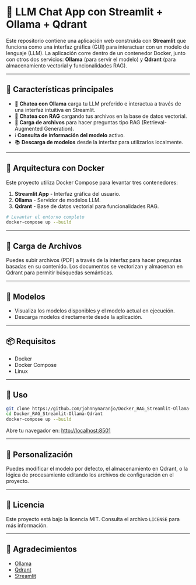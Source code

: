 # 🧠 LLM Chat App con Streamlit + Ollama + Qdrant

Este repositorio contiene una aplicación web construida con **Streamlit** que funciona como una interfaz gráfica (GUI) para interactuar con un modelo de lenguaje (LLM). La aplicación corre dentro de un contenedor Docker, junto con otros dos servicios: **Ollama** (para servir el modelo) y **Qdrant** (para almacenamiento vectorial y funcionalidades RAG).

---

## 🚀 Características principales

- 🦜 **Chatea con Ollama** carga tu LLM preferido e interactua a través de una interfaz intuitiva en Streamlit.
- 🤖 **Chatea con RAG** cargando tus archivos en la base de datos vectorial.
- 📂 **Carga de archivos** para hacer preguntas tipo RAG (Retrieval-Augmented Generation).
- ℹ️ **Consulta de información del modelo** activo.
- 📚 **Descarga de modelos** desde la interfaz para utilizarlos localmente.

---

## 🐳 Arquitectura con Docker

Este proyecto utiliza Docker Compose para levantar tres contenedores:

1. **Streamlit App** - Interfaz gráfica del usuario.
2. **Ollama** - Servidor de modelos LLM.
3. **Qdrant** - Base de datos vectorial para funcionalidades RAG.

```bash
# Levantar el entorno completo
docker-compose up --build
```

---

## 📁 Carga de Archivos

Puedes subir archivos (PDF) a través de la interfaz para hacer preguntas basadas en su contenido. Los documentos se vectorizan y almacenan en Qdrant para permitir búsquedas semánticas.

---

## 🧠 Modelos

- Visualiza los modelos disponibles y el modelo actual en ejecución.
- Descarga modelos directamente desde la aplicación.

---

## 📦 Requisitos

- Docker
- Docker Compose
- Linux

---

## 📄 Uso

```bash
git clone https://github.com/johnnynaranjo/Docker_RAG_Streamlit-Ollama-Qdrant.git
cd Docker_RAG_Streamlit-Ollama-Qdrant
docker-compose up --build
```

Abre tu navegador en: [http://localhost:8501](http://localhost:8501)

---

## 🔧 Personalización

Puedes modificar el modelo por defecto, el almacenamiento en Qdrant, o la lógica de procesamiento editando los archivos de configuración en el proyecto.

---

## 📃 Licencia

Este proyecto está bajo la licencia MIT. Consulta el archivo `LICENSE` para más información.

---

## 🙌 Agradecimientos

- [Ollama](https://ollama.com/)
- [Qdrant](https://qdrant.tech/)
- [Streamlit](https://streamlit.io/)
